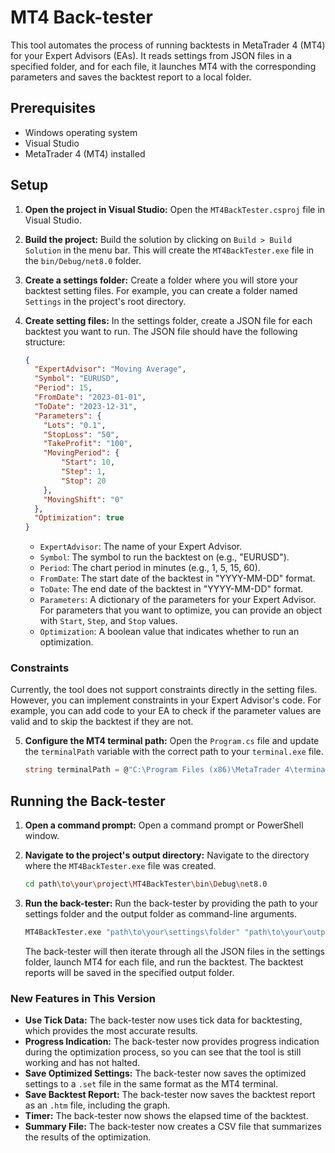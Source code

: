 # MT4 Back-tester

This tool automates the process of running backtests in MetaTrader 4 (MT4) for your Expert Advisors (EAs). It reads settings from JSON files in a specified folder, and for each file, it launches MT4 with the corresponding parameters and saves the backtest report to a local folder.

## Prerequisites

*   Windows operating system
*   Visual Studio
*   MetaTrader 4 (MT4) installed

## Setup

1.  **Open the project in Visual Studio:**
    Open the `MT4BackTester.csproj` file in Visual Studio.

2.  **Build the project:**
    Build the solution by clicking on `Build > Build Solution` in the menu bar. This will create the `MT4BackTester.exe` file in the `bin/Debug/net8.0` folder.

3.  **Create a settings folder:**
    Create a folder where you will store your backtest setting files. For example, you can create a folder named `Settings` in the project's root directory.

4.  **Create setting files:**
    In the settings folder, create a JSON file for each backtest you want to run. The JSON file should have the following structure:

    ```json
    {
      "ExpertAdvisor": "Moving Average",
      "Symbol": "EURUSD",
      "Period": 15,
      "FromDate": "2023-01-01",
      "ToDate": "2023-12-31",
      "Parameters": {
        "Lots": "0.1",
        "StopLoss": "50",
        "TakeProfit": "100",
        "MovingPeriod": {
            "Start": 10,
            "Step": 1,
            "Stop": 20
        },
        "MovingShift": "0"
      },
      "Optimization": true
    }
    ```

    *   `ExpertAdvisor`: The name of your Expert Advisor.
    *   `Symbol`: The symbol to run the backtest on (e.g., "EURUSD").
    *   `Period`: The chart period in minutes (e.g., 1, 5, 15, 60).
    *   `FromDate`: The start date of the backtest in "YYYY-MM-DD" format.
    *   `ToDate`: The end date of the backtest in "YYYY-MM-DD" format.
    *   `Parameters`: A dictionary of the parameters for your Expert Advisor. For parameters that you want to optimize, you can provide an object with `Start`, `Step`, and `Stop` values.
    *   `Optimization`: A boolean value that indicates whether to run an optimization.

### Constraints

Currently, the tool does not support constraints directly in the setting files. However, you can implement constraints in your Expert Advisor's code. For example, you can add code to your EA to check if the parameter values are valid and to skip the backtest if they are not.

5.  **Configure the MT4 terminal path:**
    Open the `Program.cs` file and update the `terminalPath` variable with the correct path to your `terminal.exe` file.

    ```csharp
    string terminalPath = @"C:\Program Files (x86)\MetaTrader 4\terminal.exe";
    ```

## Running the Back-tester

1.  **Open a command prompt:**
    Open a command prompt or PowerShell window.

2.  **Navigate to the project's output directory:**
    Navigate to the directory where the `MT4BackTester.exe` file was created.

    ```bash
    cd path\to\your\project\MT4BackTester\bin\Debug\net8.0
    ```

3.  **Run the back-tester:**
    Run the back-tester by providing the path to your settings folder and the output folder as command-line arguments.

    ```bash
    MT4BackTester.exe "path\to\your\settings\folder" "path\to\your\output\folder"
    ```

    The back-tester will then iterate through all the JSON files in the settings folder, launch MT4 for each file, and run the backtest. The backtest reports will be saved in the specified output folder.

### New Features in This Version

*   **Use Tick Data:** The back-tester now uses tick data for backtesting, which provides the most accurate results.
*   **Progress Indication:** The back-tester now provides progress indication during the optimization process, so you can see that the tool is still working and has not halted.
*   **Save Optimized Settings:** The back-tester now saves the optimized settings to a `.set` file in the same format as the MT4 terminal.
*   **Save Backtest Report:** The back-tester now saves the backtest report as an `.htm` file, including the graph.
*   **Timer:** The back-tester now shows the elapsed time of the backtest.
*   **Summary File:** The back-tester now creates a CSV file that summarizes the results of the optimization.
